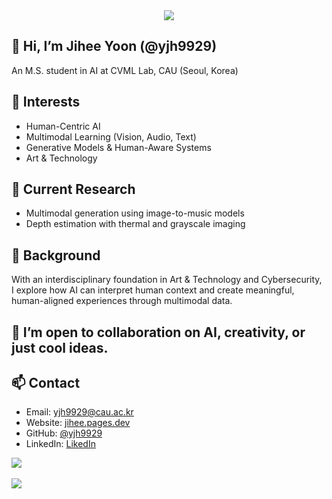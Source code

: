 <div align=center>
	<img src="https://capsule-render.vercel.app/api?type=waving&color=8CAABB&height=200&section=header&text=YoonJihee&fontColor=173322&fontSize=90" />	
</div>

## 👋 Hi, I’m Jihee Yoon (@yjh9929)  
An M.S. student in AI at CVML Lab, CAU (Seoul, Korea)

## 🎯 Interests  
- Human-Centric AI  
- Multimodal Learning (Vision, Audio, Text)  
- Generative Models & Human-Aware Systems  
- Art & Technology  

## 🔭 Current Research  
- Multimodal generation using image-to-music models  
- Depth estimation with thermal and grayscale imaging

## 💬 Background  
With an interdisciplinary foundation in Art & Technology and Cybersecurity,  
I explore how AI can interpret human context and create meaningful, human-aligned experiences through multimodal data.

## 🤝 I’m open to collaboration on AI, creativity, or just cool ideas.  

## 📫 Contact  
- Email: yjh9929@cau.ac.kr  
- Website: [jihee.pages.dev](https://jihee.pages.dev)  
- GitHub: [@yjh9929](https://github.com/yjh9929)  
- LinkedIn: [LikedIn](https://www.linkedin.com/in/jihee-yoon-5403b1218/)

<img src="https://github-readme-stats.vercel.app/api/top-langs/?username=yjh9929&layout=compact"><br><br>
<img src="https://github-readme-stats.vercel.app/api?username=yjh9929&show_icons=true">

<!---
yjh9929/yjh9929 is a ✨ special ✨ repository because its `README.md` (this file) appears on your GitHub profile.
You can click the Preview link to take a look at your changes.
--->

